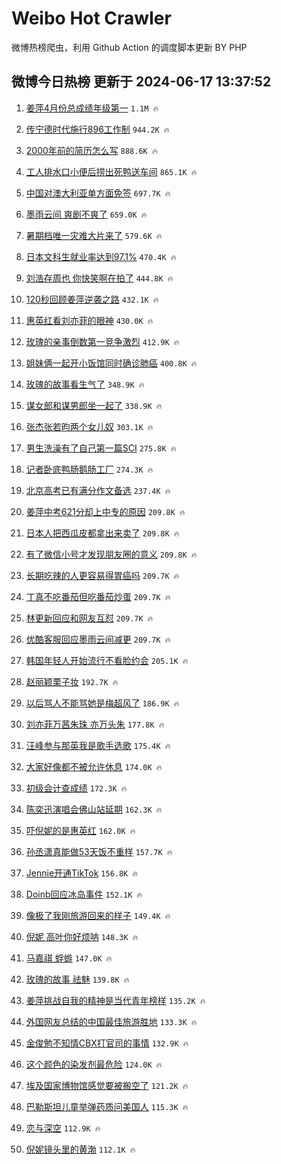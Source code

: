 # Weibo Hot Crawler 



微博热榜爬虫，利用 Github Action 的调度脚本更新 BY PHP 


## 微博今日热榜 更新于 2024-06-17 13:37:52 
1. [姜萍4月份总成绩年级第一](https://s.weibo.com/weibo?q=%23%E5%A7%9C%E8%90%8D4%E6%9C%88%E4%BB%BD%E6%80%BB%E6%88%90%E7%BB%A9%E5%B9%B4%E7%BA%A7%E7%AC%AC%E4%B8%80%23&t=31&band_rank=1&Refer=top) `1.1M 🔥` 

1. [传宁德时代施行896工作制](https://s.weibo.com/weibo?q=%23%E4%BC%A0%E5%AE%81%E5%BE%B7%E6%97%B6%E4%BB%A3%E6%96%BD%E8%A1%8C896%E5%B7%A5%E4%BD%9C%E5%88%B6%23&t=31&band_rank=2&Refer=top) `944.2K 🔥` 

1. [2000年前的简历怎么写](https://s.weibo.com/weibo?q=%232000%E5%B9%B4%E5%89%8D%E7%9A%84%E7%AE%80%E5%8E%86%E6%80%8E%E4%B9%88%E5%86%99%23&t=31&band_rank=3&Refer=top) `888.6K 🔥` 

1. [工人排水口小便后捞出死鸭送车间](https://s.weibo.com/weibo?q=%23%E5%B7%A5%E4%BA%BA%E6%8E%92%E6%B0%B4%E5%8F%A3%E5%B0%8F%E4%BE%BF%E5%90%8E%E6%8D%9E%E5%87%BA%E6%AD%BB%E9%B8%AD%E9%80%81%E8%BD%A6%E9%97%B4%23&t=31&band_rank=4&Refer=top) `865.1K 🔥` 

1. [中国对澳大利亚单方面免签](https://s.weibo.com/weibo?q=%23%E4%B8%AD%E5%9B%BD%E5%AF%B9%E6%BE%B3%E5%A4%A7%E5%88%A9%E4%BA%9A%E5%8D%95%E6%96%B9%E9%9D%A2%E5%85%8D%E7%AD%BE%23&t=31&band_rank=5&Refer=top) `697.7K 🔥` 

1. [墨雨云间 爽剧不爽了](https://s.weibo.com/weibo?q=%E5%A2%A8%E9%9B%A8%E4%BA%91%E9%97%B4%20%E7%88%BD%E5%89%A7%E4%B8%8D%E7%88%BD%E4%BA%86&t=31&band_rank=6&Refer=top) `659.0K 🔥` 

1. [暑期档唯一灾难大片来了](https://s.weibo.com/weibo?q=%E6%9A%91%E6%9C%9F%E6%A1%A3%E5%94%AF%E4%B8%80%E7%81%BE%E9%9A%BE%E5%A4%A7%E7%89%87%E6%9D%A5%E4%BA%86&t=31&band_rank=7&Refer=top) `579.6K 🔥` 

1. [日本文科生就业率达到97.1%](https://s.weibo.com/weibo?q=%23%E6%97%A5%E6%9C%AC%E6%96%87%E7%A7%91%E7%94%9F%E5%B0%B1%E4%B8%9A%E7%8E%87%E8%BE%BE%E5%88%B097.1%25%23&t=31&band_rank=8&Refer=top) `470.4K 🔥` 

1. [刘浩存周也 你快笑啊在拍了](https://s.weibo.com/weibo?q=%E5%88%98%E6%B5%A9%E5%AD%98%E5%91%A8%E4%B9%9F%20%E4%BD%A0%E5%BF%AB%E7%AC%91%E5%95%8A%E5%9C%A8%E6%8B%8D%E4%BA%86&t=31&band_rank=9&Refer=top) `444.8K 🔥` 

1. [120秒回顾姜萍逆袭之路](https://s.weibo.com/weibo?q=%23120%E7%A7%92%E5%9B%9E%E9%A1%BE%E5%A7%9C%E8%90%8D%E9%80%86%E8%A2%AD%E4%B9%8B%E8%B7%AF%23&t=31&band_rank=10&Refer=top) `432.1K 🔥` 

1. [惠英红看刘亦菲的眼神](https://s.weibo.com/weibo?q=%23%E6%83%A0%E8%8B%B1%E7%BA%A2%E7%9C%8B%E5%88%98%E4%BA%A6%E8%8F%B2%E7%9A%84%E7%9C%BC%E7%A5%9E%23&t=31&band_rank=11&Refer=top) `430.0K 🔥` 

1. [玫瑰的亲事倒数第一竞争激烈](https://s.weibo.com/weibo?q=%23%E7%8E%AB%E7%91%B0%E7%9A%84%E4%BA%B2%E4%BA%8B%E5%80%92%E6%95%B0%E7%AC%AC%E4%B8%80%E7%AB%9E%E4%BA%89%E6%BF%80%E7%83%88%23&t=31&band_rank=12&Refer=top) `412.9K 🔥` 

1. [姐妹俩一起开小饭馆同时确诊肺癌](https://s.weibo.com/weibo?q=%23%E5%A7%90%E5%A6%B9%E4%BF%A9%E4%B8%80%E8%B5%B7%E5%BC%80%E5%B0%8F%E9%A5%AD%E9%A6%86%E5%90%8C%E6%97%B6%E7%A1%AE%E8%AF%8A%E8%82%BA%E7%99%8C%23&t=31&band_rank=13&Refer=top) `400.8K 🔥` 

1. [玫瑰的故事看生气了](https://s.weibo.com/weibo?q=%23%E7%8E%AB%E7%91%B0%E7%9A%84%E6%95%85%E4%BA%8B%E7%9C%8B%E7%94%9F%E6%B0%94%E4%BA%86%23&t=31&band_rank=14&Refer=top) `348.9K 🔥` 

1. [谋女郎和谋男郎坐一起了](https://s.weibo.com/weibo?q=%23%E8%B0%8B%E5%A5%B3%E9%83%8E%E5%92%8C%E8%B0%8B%E7%94%B7%E9%83%8E%E5%9D%90%E4%B8%80%E8%B5%B7%E4%BA%86%23&t=31&band_rank=15&Refer=top) `338.9K 🔥` 

1. [张杰张若昀两个女儿奴](https://s.weibo.com/weibo?q=%23%E5%BC%A0%E6%9D%B0%E5%BC%A0%E8%8B%A5%E6%98%80%E4%B8%A4%E4%B8%AA%E5%A5%B3%E5%84%BF%E5%A5%B4%23&t=31&band_rank=16&Refer=top) `303.1K 🔥` 

1. [男生洗澡有了自己第一篇SCI](https://s.weibo.com/weibo?q=%23%E7%94%B7%E7%94%9F%E6%B4%97%E6%BE%A1%E6%9C%89%E4%BA%86%E8%87%AA%E5%B7%B1%E7%AC%AC%E4%B8%80%E7%AF%87SCI%23&t=31&band_rank=17&Refer=top) `275.8K 🔥` 

1. [记者卧底鸭肠鹅肠工厂](https://s.weibo.com/weibo?q=%23%E8%AE%B0%E8%80%85%E5%8D%A7%E5%BA%95%E9%B8%AD%E8%82%A0%E9%B9%85%E8%82%A0%E5%B7%A5%E5%8E%82%23&t=31&band_rank=18&Refer=top) `274.3K 🔥` 

1. [北京高考已有满分作文备选](https://s.weibo.com/weibo?q=%23%E5%8C%97%E4%BA%AC%E9%AB%98%E8%80%83%E5%B7%B2%E6%9C%89%E6%BB%A1%E5%88%86%E4%BD%9C%E6%96%87%E5%A4%87%E9%80%89%23&t=31&band_rank=19&Refer=top) `237.4K 🔥` 

1. [姜萍中考621分却上中专的原因](https://s.weibo.com/weibo?q=%23%E5%A7%9C%E8%90%8D%E4%B8%AD%E8%80%83621%E5%88%86%E5%8D%B4%E4%B8%8A%E4%B8%AD%E4%B8%93%E7%9A%84%E5%8E%9F%E5%9B%A0%23&t=31&band_rank=20&Refer=top) `209.8K 🔥` 

1. [日本人把西瓜皮都拿出来卖了](https://s.weibo.com/weibo?q=%23%E6%97%A5%E6%9C%AC%E4%BA%BA%E6%8A%8A%E8%A5%BF%E7%93%9C%E7%9A%AE%E9%83%BD%E6%8B%BF%E5%87%BA%E6%9D%A5%E5%8D%96%E4%BA%86%23&t=31&band_rank=21&Refer=top) `209.8K 🔥` 

1. [有了微信小号才发现朋友圈的意义](https://s.weibo.com/weibo?q=%23%E6%9C%89%E4%BA%86%E5%BE%AE%E4%BF%A1%E5%B0%8F%E5%8F%B7%E6%89%8D%E5%8F%91%E7%8E%B0%E6%9C%8B%E5%8F%8B%E5%9C%88%E7%9A%84%E6%84%8F%E4%B9%89%23&t=31&band_rank=22&Refer=top) `209.8K 🔥` 

1. [长期吃辣的人更容易得胃癌吗](https://s.weibo.com/weibo?q=%23%E9%95%BF%E6%9C%9F%E5%90%83%E8%BE%A3%E7%9A%84%E4%BA%BA%E6%9B%B4%E5%AE%B9%E6%98%93%E5%BE%97%E8%83%83%E7%99%8C%E5%90%97%23&t=31&band_rank=23&Refer=top) `209.7K 🔥` 

1. [丁真不吃番茄但吃番茄炒蛋](https://s.weibo.com/weibo?q=%23%E4%B8%81%E7%9C%9F%E4%B8%8D%E5%90%83%E7%95%AA%E8%8C%84%E4%BD%86%E5%90%83%E7%95%AA%E8%8C%84%E7%82%92%E8%9B%8B%23&t=31&band_rank=24&Refer=top) `209.7K 🔥` 

1. [林更新回应和网友互怼](https://s.weibo.com/weibo?q=%23%E6%9E%97%E6%9B%B4%E6%96%B0%E5%9B%9E%E5%BA%94%E5%92%8C%E7%BD%91%E5%8F%8B%E4%BA%92%E6%80%BC%23&t=31&band_rank=25&Refer=top) `209.7K 🔥` 

1. [优酷客服回应墨雨云间减更](https://s.weibo.com/weibo?q=%23%E4%BC%98%E9%85%B7%E5%AE%A2%E6%9C%8D%E5%9B%9E%E5%BA%94%E5%A2%A8%E9%9B%A8%E4%BA%91%E9%97%B4%E5%87%8F%E6%9B%B4%23&t=31&band_rank=26&Refer=top) `209.7K 🔥` 

1. [韩国年轻人开始流行不看脸约会](https://s.weibo.com/weibo?q=%23%E9%9F%A9%E5%9B%BD%E5%B9%B4%E8%BD%BB%E4%BA%BA%E5%BC%80%E5%A7%8B%E6%B5%81%E8%A1%8C%E4%B8%8D%E7%9C%8B%E8%84%B8%E7%BA%A6%E4%BC%9A%23&t=31&band_rank=27&Refer=top) `205.1K 🔥` 

1. [赵丽颖栗子妆](https://s.weibo.com/weibo?q=%23%E8%B5%B5%E4%B8%BD%E9%A2%96%E6%A0%97%E5%AD%90%E5%A6%86%23&t=31&band_rank=28&Refer=top) `192.7K 🔥` 

1. [以后骂人不能骂她是梅超风了](https://s.weibo.com/weibo?q=%23%E4%BB%A5%E5%90%8E%E9%AA%82%E4%BA%BA%E4%B8%8D%E8%83%BD%E9%AA%82%E5%A5%B9%E6%98%AF%E6%A2%85%E8%B6%85%E9%A3%8E%E4%BA%86%23&t=31&band_rank=29&Refer=top) `186.9K 🔥` 

1. [刘亦菲万茜朱珠 亦万头朱](https://s.weibo.com/weibo?q=%E5%88%98%E4%BA%A6%E8%8F%B2%E4%B8%87%E8%8C%9C%E6%9C%B1%E7%8F%A0%20%E4%BA%A6%E4%B8%87%E5%A4%B4%E6%9C%B1&t=31&band_rank=30&Refer=top) `177.8K 🔥` 

1. [汪峰参与那英我是歌手选歌](https://s.weibo.com/weibo?q=%23%E6%B1%AA%E5%B3%B0%E5%8F%82%E4%B8%8E%E9%82%A3%E8%8B%B1%E6%88%91%E6%98%AF%E6%AD%8C%E6%89%8B%E9%80%89%E6%AD%8C%23&t=31&band_rank=31&Refer=top) `175.4K 🔥` 

1. [大家好像都不被允许休息](https://s.weibo.com/weibo?q=%E5%A4%A7%E5%AE%B6%E5%A5%BD%E5%83%8F%E9%83%BD%E4%B8%8D%E8%A2%AB%E5%85%81%E8%AE%B8%E4%BC%91%E6%81%AF&t=31&band_rank=32&Refer=top) `174.0K 🔥` 

1. [初级会计查成绩](https://s.weibo.com/weibo?q=%E5%88%9D%E7%BA%A7%E4%BC%9A%E8%AE%A1%E6%9F%A5%E6%88%90%E7%BB%A9&t=31&band_rank=33&Refer=top) `172.3K 🔥` 

1. [陈奕迅演唱会佛山站延期](https://s.weibo.com/weibo?q=%23%E9%99%88%E5%A5%95%E8%BF%85%E6%BC%94%E5%94%B1%E4%BC%9A%E4%BD%9B%E5%B1%B1%E7%AB%99%E5%BB%B6%E6%9C%9F%23&t=31&band_rank=34&Refer=top) `162.3K 🔥` 

1. [吓倪妮的是惠英红](https://s.weibo.com/weibo?q=%E5%90%93%E5%80%AA%E5%A6%AE%E7%9A%84%E6%98%AF%E6%83%A0%E8%8B%B1%E7%BA%A2&t=31&band_rank=35&Refer=top) `162.0K 🔥` 

1. [孙丞潇真能做53天饭不重样](https://s.weibo.com/weibo?q=%23%E5%AD%99%E4%B8%9E%E6%BD%87%E7%9C%9F%E8%83%BD%E5%81%9A53%E5%A4%A9%E9%A5%AD%E4%B8%8D%E9%87%8D%E6%A0%B7%23&t=31&band_rank=36&Refer=top) `157.7K 🔥` 

1. [Jennie开通TikTok](https://s.weibo.com/weibo?q=%23Jennie%E5%BC%80%E9%80%9ATikTok%23&t=31&band_rank=37&Refer=top) `156.8K 🔥` 

1. [Doinb回应冰岛事件](https://s.weibo.com/weibo?q=%23Doinb%E5%9B%9E%E5%BA%94%E5%86%B0%E5%B2%9B%E4%BA%8B%E4%BB%B6%23&t=31&band_rank=38&Refer=top) `152.1K 🔥` 

1. [像极了我刚旅游回来的样子](https://s.weibo.com/weibo?q=%23%E5%83%8F%E6%9E%81%E4%BA%86%E6%88%91%E5%88%9A%E6%97%85%E6%B8%B8%E5%9B%9E%E6%9D%A5%E7%9A%84%E6%A0%B7%E5%AD%90%23&t=31&band_rank=39&Refer=top) `149.4K 🔥` 

1. [倪妮 高叶你好烦呐](https://s.weibo.com/weibo?q=%E5%80%AA%E5%A6%AE%20%E9%AB%98%E5%8F%B6%E4%BD%A0%E5%A5%BD%E7%83%A6%E5%91%90&t=31&band_rank=40&Refer=top) `148.3K 🔥` 

1. [马嘉祺 蜉蝣](https://s.weibo.com/weibo?q=%E9%A9%AC%E5%98%89%E7%A5%BA%20%E8%9C%89%E8%9D%A3&t=31&band_rank=41&Refer=top) `147.0K 🔥` 

1. [玫瑰的故事 祛魅](https://s.weibo.com/weibo?q=%E7%8E%AB%E7%91%B0%E7%9A%84%E6%95%85%E4%BA%8B%20%E7%A5%9B%E9%AD%85&t=31&band_rank=42&Refer=top) `139.8K 🔥` 

1. [姜萍挑战自我的精神是当代青年榜样](https://s.weibo.com/weibo?q=%23%E5%A7%9C%E8%90%8D%E6%8C%91%E6%88%98%E8%87%AA%E6%88%91%E7%9A%84%E7%B2%BE%E7%A5%9E%E6%98%AF%E5%BD%93%E4%BB%A3%E9%9D%92%E5%B9%B4%E6%A6%9C%E6%A0%B7%23&t=31&band_rank=43&Refer=top) `135.2K 🔥` 

1. [外国网友总结的中国最佳旅游胜地](https://s.weibo.com/weibo?q=%E5%A4%96%E5%9B%BD%E7%BD%91%E5%8F%8B%E6%80%BB%E7%BB%93%E7%9A%84%E4%B8%AD%E5%9B%BD%E6%9C%80%E4%BD%B3%E6%97%85%E6%B8%B8%E8%83%9C%E5%9C%B0&t=31&band_rank=44&Refer=top) `133.3K 🔥` 

1. [金俊勉不知情CBX打官司的事情](https://s.weibo.com/weibo?q=%23%E9%87%91%E4%BF%8A%E5%8B%89%E4%B8%8D%E7%9F%A5%E6%83%85CBX%E6%89%93%E5%AE%98%E5%8F%B8%E7%9A%84%E4%BA%8B%E6%83%85%23&t=31&band_rank=45&Refer=top) `132.9K 🔥` 

1. [这个颜色的染发剂最危险](https://s.weibo.com/weibo?q=%23%E8%BF%99%E4%B8%AA%E9%A2%9C%E8%89%B2%E7%9A%84%E6%9F%93%E5%8F%91%E5%89%82%E6%9C%80%E5%8D%B1%E9%99%A9%23&t=31&band_rank=46&Refer=top) `124.0K 🔥` 

1. [埃及国家博物馆感觉要被搬空了](https://s.weibo.com/weibo?q=%23%E5%9F%83%E5%8F%8A%E5%9B%BD%E5%AE%B6%E5%8D%9A%E7%89%A9%E9%A6%86%E6%84%9F%E8%A7%89%E8%A6%81%E8%A2%AB%E6%90%AC%E7%A9%BA%E4%BA%86%23&t=31&band_rank=47&Refer=top) `121.2K 🔥` 

1. [巴勒斯坦儿童举弹药质问美国人](https://s.weibo.com/weibo?q=%23%E5%B7%B4%E5%8B%92%E6%96%AF%E5%9D%A6%E5%84%BF%E7%AB%A5%E4%B8%BE%E5%BC%B9%E8%8D%AF%E8%B4%A8%E9%97%AE%E7%BE%8E%E5%9B%BD%E4%BA%BA%23&t=31&band_rank=48&Refer=top) `115.3K 🔥` 

1. [恋与深空](https://s.weibo.com/weibo?q=%23%E6%81%8B%E4%B8%8E%E6%B7%B1%E7%A9%BA%23&t=31&band_rank=49&Refer=top) `112.9K 🔥` 

1. [倪妮镜头里的黄渤](https://s.weibo.com/weibo?q=%23%E5%80%AA%E5%A6%AE%E9%95%9C%E5%A4%B4%E9%87%8C%E7%9A%84%E9%BB%84%E6%B8%A4%23&t=31&band_rank=50&Refer=top) `112.1K 🔥` 

